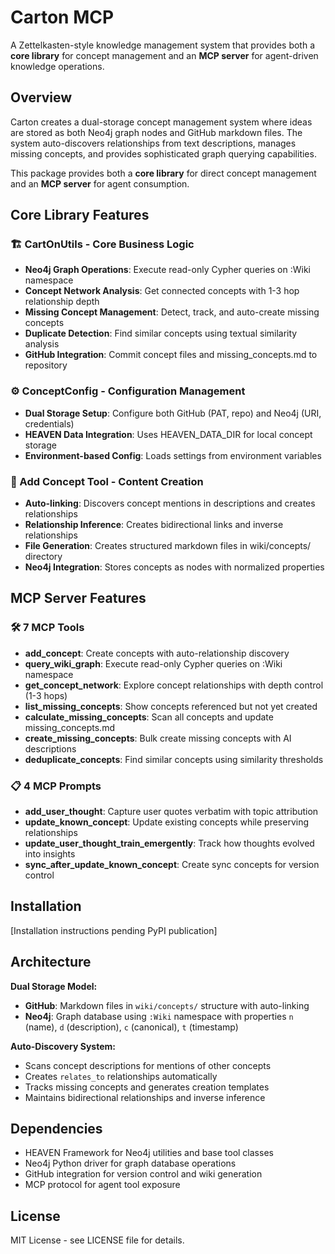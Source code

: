# Carton MCP

A Zettelkasten-style knowledge management system that provides both a **core library** for concept management and an **MCP server** for agent-driven knowledge operations.

## Overview

Carton creates a dual-storage concept management system where ideas are stored as both Neo4j graph nodes and GitHub markdown files. The system auto-discovers relationships from text descriptions, manages missing concepts, and provides sophisticated graph querying capabilities.

This package provides both a **core library** for direct concept management and an **MCP server** for agent consumption.

## Core Library Features

### 🏗️ CartOnUtils - Core Business Logic
- **Neo4j Graph Operations**: Execute read-only Cypher queries on :Wiki namespace
- **Concept Network Analysis**: Get connected concepts with 1-3 hop relationship depth  
- **Missing Concept Management**: Detect, track, and auto-create missing concepts
- **Duplicate Detection**: Find similar concepts using textual similarity analysis
- **GitHub Integration**: Commit concept files and missing_concepts.md to repository

### ⚙️ ConceptConfig - Configuration Management
- **Dual Storage Setup**: Configure both GitHub (PAT, repo) and Neo4j (URI, credentials) 
- **HEAVEN Data Integration**: Uses HEAVEN_DATA_DIR for local concept storage
- **Environment-based Config**: Loads settings from environment variables

### 📝 Add Concept Tool - Content Creation
- **Auto-linking**: Discovers concept mentions in descriptions and creates relationships
- **Relationship Inference**: Creates bidirectional links and inverse relationships
- **File Generation**: Creates structured markdown files in wiki/concepts/ directory
- **Neo4j Integration**: Stores concepts as nodes with normalized properties

## MCP Server Features

### 🛠️ 7 MCP Tools
- **add_concept**: Create concepts with auto-relationship discovery
- **query_wiki_graph**: Execute read-only Cypher queries on :Wiki namespace  
- **get_concept_network**: Explore concept relationships with depth control (1-3 hops)
- **list_missing_concepts**: Show concepts referenced but not yet created
- **calculate_missing_concepts**: Scan all concepts and update missing_concepts.md
- **create_missing_concepts**: Bulk create missing concepts with AI descriptions
- **deduplicate_concepts**: Find similar concepts using similarity thresholds

### 📋 4 MCP Prompts
- **add_user_thought**: Capture user quotes verbatim with topic attribution
- **update_known_concept**: Update existing concepts while preserving relationships
- **update_user_thought_train_emergently**: Track how thoughts evolved into insights
- **sync_after_update_known_concept**: Create sync concepts for version control

## Installation

[Installation instructions pending PyPI publication]

## Architecture

**Dual Storage Model:**
- **GitHub**: Markdown files in `wiki/concepts/` structure with auto-linking
- **Neo4j**: Graph database using `:Wiki` namespace with properties `n` (name), `d` (description), `c` (canonical), `t` (timestamp)

**Auto-Discovery System:**
- Scans concept descriptions for mentions of other concepts
- Creates `relates_to` relationships automatically
- Tracks missing concepts and generates creation templates
- Maintains bidirectional relationships and inverse inference

## Dependencies

- HEAVEN Framework for Neo4j utilities and base tool classes
- Neo4j Python driver for graph database operations
- GitHub integration for version control and wiki generation
- MCP protocol for agent tool exposure

## License

MIT License - see LICENSE file for details.